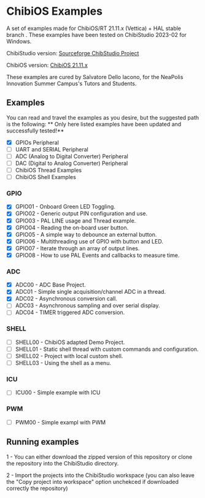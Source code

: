 # ChibiOS Examples
A set of examples made for ChibiOS/RT 21.11.x (Vettica) + HAL stable branch .
These examples have been tested on ChibiStudio 2023-02 for Windows. 

ChibiStudio version: [Sourceforge ChibStudio Project](https://sourceforge.net/projects/chibios/files/ChibiStudio%20Windows/ChibiStudio_Windows_2023-02.7z)

ChibiOS version: [ChibiOS 21.11.x](https://github.com/ChibiOS/ChibiOS/tree/stable_21.11.x)

These examples are cured by Salvatore Dello Iacono, for the NeaPolis Innovation Summer Campus's Tutors and Students.


## Examples
You can read and travel the examples as you desire, but the suggested path is the following:
** Only here listed examples have been updated and successfully tested!**

- [x] GPIOs Peripheral
- [ ] UART and SERIAL Peripheral
- [ ] ADC (Analog to Digital Converter) Peripheral 
- [ ] DAC (Digital to Analog Converter) Peripheral 
- [ ] ChibiOS Thread Examples 
- [ ] ChibiOS Shell Examples

### GPIO
- [x] GPIO01 - Onboard Green LED Toggling.
- [x] GPIO02 - Generic output PIN configuration and use.
- [x] GPIO03 - PAL LINE usage and Thread example.
- [x] GPIO04 - Reading the on-board user button.
- [x] GPIO05 - A simple way to debounce an external button.
- [x] GPIO06 - Multithreading use of GPIO with button and LED.
- [x] GPIO07 - Iterate through an array of output lines.
- [x] GPIO08 - How to use PAL Events and callbacks to measure time.

### ADC
- [x] ADC00 - ADC Base Project.
- [x] ADC01 - Simple single acquisition/channel ADC in a thread.
- [x] ADC02 - Asynchronous conversion call.
- [ ] ADC03 - Asynchronous sampling and over serial display.
- [ ] ADC04 - TIMER triggered ADC conversion.

### SHELL
- [ ] SHELL00 - ChibiOS adapted Demo Project.
- [ ] SHELL01 - Static shell thread with custom commands and configuration.
- [ ] SHELL02 - Project with local custom shell.
- [ ] SHELL03 - Using the shell as a menu.

### ICU 
- [ ] ICU00 - Simple example with ICU

### PWM
- [ ] PWM00 - Simple exampl with PWM


## Running examples
1 - You can either download the zipped version of this repository or clone the repository into the ChibiStudio directory.

2 - Import the projects into the ChibiStudio workspace (you can also leave the "Copy project into workspace" option unchekced if downloaded correctly the repository)
